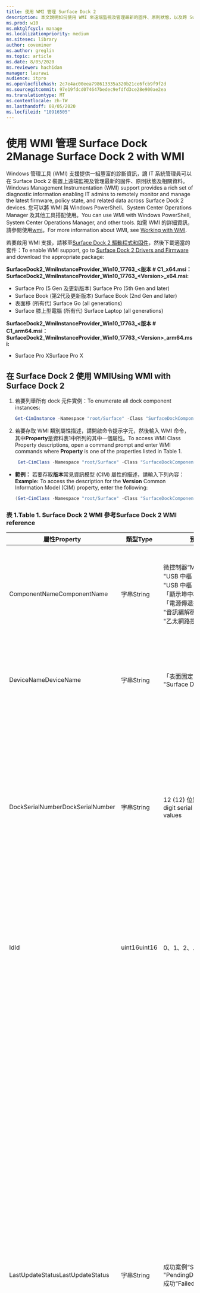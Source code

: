 ```yaml
---
title: 使用 WMI 管理 Surface Dock 2
description: 本文說明如何使用 WMI 來遠端監視及管理最新的固件、原則狀態，以及跨 Surface Dock 2 裝置的相關資料。
ms.prod: w10
ms.mktglfcycl: manage
ms.localizationpriority: medium
ms.sitesec: library
author: coveminer
ms.author: greglin
ms.topic: article
ms.date: 8/05/2020
ms.reviewer: hachidan
manager: laurawi
audience: itpro
ms.openlocfilehash: 2c7e4ac00eea798613335a320b21ce6fcb9f9f2d
ms.sourcegitcommit: 97e19fdcd074647bedec9efdfd3ce28e900ae2ea
ms.translationtype: MT
ms.contentlocale: zh-TW
ms.lasthandoff: 08/05/2020
ms.locfileid: "10916505"
---
```

# <span data-ttu-id="f3066-103">使用 WMI 管理 Surface Dock 2</span><span class="sxs-lookup"><span data-stu-id="f3066-103">Manage Surface Dock 2 with WMI</span></span>

<span data-ttu-id="f3066-104">Windows 管理工具 (WMI) 支援提供一組豐富的診斷資訊，讓 IT 系統管理員可以在 Surface Dock 2 裝置上遠端監視及管理最新的固件、原則狀態及相關資料。</span><span class="sxs-lookup"><span data-stu-id="f3066-104">Windows Management Instrumentation (WMI) support provides a rich set of diagnostic information enabling IT admins to remotely monitor and manage the latest firmware, policy state, and related data across Surface Dock 2 devices.</span></span> <span data-ttu-id="f3066-105">您可以將 WMI 與 Windows PowerShell、System Center Operations Manager 及其他工具搭配使用。</span><span class="sxs-lookup"><span data-stu-id="f3066-105">You can use WMI with Windows PowerShell, System Center Operations Manager, and other tools.</span></span> <span data-ttu-id="f3066-106">如需 WMI 的詳細資訊，請參閱使用[wmi](https://docs.microsoft.com/powershell/scripting/learn/ps101/07-working-with-wmi?view=powershell-5.1)。</span><span class="sxs-lookup"><span data-stu-id="f3066-106">For more information about WMI, see [Working with WMI](https://docs.microsoft.com/powershell/scripting/learn/ps101/07-working-with-wmi?view=powershell-5.1).</span></span> 

<span data-ttu-id="f3066-107">若要啟用 WMI 支援，請移至[Surface Dock 2 驅動程式和固件](https://www.microsoft.com/download/details.aspx?id=101317)，然後下載適當的套件：</span><span class="sxs-lookup"><span data-stu-id="f3066-107">To enable WMI support, go to [Surface Dock 2 Drivers and Firmware](https://www.microsoft.com/download/details.aspx?id=101317) and download the appropriate package:</span></span>

**<span data-ttu-id="f3066-108">SurfaceDock2_WmiInstanceProvider_Win10_17763_&#60;版本 # C1_x64.msi：</span><span class="sxs-lookup"><span data-stu-id="f3066-108">SurfaceDock2_WmiInstanceProvider_Win10_17763_&#60;Version&#62;_x64.msi:</span></span>**<br>

- <span data-ttu-id="f3066-109">Surface Pro (5 Gen 及更新版本) </span><span class="sxs-lookup"><span data-stu-id="f3066-109">Surface Pro (5th Gen and later)</span></span>
- <span data-ttu-id="f3066-110">Surface Book (第2代及更新版本) </span><span class="sxs-lookup"><span data-stu-id="f3066-110">Surface Book (2nd Gen and later)</span></span>
- <span data-ttu-id="f3066-111">表面移 (所有代) </span><span class="sxs-lookup"><span data-stu-id="f3066-111">Surface Go (all generations)</span></span>
- <span data-ttu-id="f3066-112">Surface 膝上型電腦 (所有代) </span><span class="sxs-lookup"><span data-stu-id="f3066-112">Surface Laptop (all generations)</span></span>

 **<span data-ttu-id="f3066-113">SurfaceDock2_WmiInstanceProvider_Win10_17763_&#60;版本 # C1_arm64.msi：</span><span class="sxs-lookup"><span data-stu-id="f3066-113">SurfaceDock2_WmiInstanceProvider_Win10_17763_&#60;Version&#62;_arm64.msi:</span></span>** <br>

- <span data-ttu-id="f3066-114">Surface Pro X</span><span class="sxs-lookup"><span data-stu-id="f3066-114">Surface Pro X</span></span>

## <span data-ttu-id="f3066-115">在 Surface Dock 2 使用 WMI</span><span class="sxs-lookup"><span data-stu-id="f3066-115">Using WMI with Surface Dock 2</span></span>

1. <span data-ttu-id="f3066-116">若要列舉所有 dock 元件實例：</span><span class="sxs-lookup"><span data-stu-id="f3066-116">To enumerate all dock component instances:</span></span>

    ```PowerShell
    Get-CimInstance -Namespace "root/Surface" -Class "SurfaceDockComponent" 
    ```
2. <span data-ttu-id="f3066-117">若要存取 WMI 類別屬性描述，請開啟命令提示字元，然後輸入 WMI 命令，其中**Property**是資料表1中所列的其中一個屬性。</span><span class="sxs-lookup"><span data-stu-id="f3066-117">To access WMI Class Property descriptions, open a command prompt and enter WMI commands where **Property** is one of the properties listed in Table 1.</span></span>

    ```PowerShell
     Get-CimClass -Namespace "root/Surface" -Class "SurfaceDockComponent").CimClassProperties["<Property>"]
    ```

- <span data-ttu-id="f3066-118">**範例：** 若要存取**版本**常見資訊模型 (CIM) 屬性的描述，請輸入下列內容：</span><span class="sxs-lookup"><span data-stu-id="f3066-118">**Example:** To access the description for the **Version** Common Information Model (CIM) property, enter the following:</span></span>
    ```PowerShell
    (Get-CimClass -Namespace "root/Surface" -Class "SurfaceDockComponent").CimClassProperties["Version"].Qualifiers["Description"].Value
    ```
 
 ### <span data-ttu-id="f3066-119">表 1.</span><span class="sxs-lookup"><span data-stu-id="f3066-119">Table 1.</span></span> <span data-ttu-id="f3066-120">Surface Dock 2 WMI 參考</span><span class="sxs-lookup"><span data-stu-id="f3066-120">Surface Dock 2 WMI reference</span></span>

| <span data-ttu-id="f3066-121">屬性</span><span class="sxs-lookup"><span data-stu-id="f3066-121">Property</span></span>         | <span data-ttu-id="f3066-122">類型</span><span class="sxs-lookup"><span data-stu-id="f3066-122">Type</span></span>   | <span data-ttu-id="f3066-123">預期值 (s) </span><span class="sxs-lookup"><span data-stu-id="f3066-123">Expected Value(s)</span></span>                                                                                                                                                                                                            | <span data-ttu-id="f3066-124">說明</span><span class="sxs-lookup"><span data-stu-id="f3066-124">Description</span></span>                                                                                                                                                                                                                                                                                                                                                                                                                                                                                                                                                                                                                                                                                                                                                                                                                                                                                                                                                                                                                                                                                                                                                                                                                                                                                                                                                                                                                                                                                                                                                                                                                                                                                                                                                                                                 |
| ---------------- | ------ | ---------------------------------------------------------------------------------------------------------------------------------------------------------------------------------------------------------------------------- | ----------------------------------------------------------------------------------------------------------------------------------------------------------------------------------------------------------------------------------------------------------------------------------------------------------------------------------------------------------------------------------------------------------------------------------------------------------------------------------------------------------------------------------------------------------------------------------------------------------------------------------------------------------------------------------------------------------------------------------------------------------------------------------------------------------------------------------------------------------------------------------------------------------------------------------------------------------------------------------------------------------------------------------------------------------------------------------------------------------------------------------------------------------------------------------------------------------------------------------------------------------------------------------------------------------------------------------------------------------------------------------------------------------------------------------------------------------------------------------------------------------------------------------------------------------------------------------------------------------------------------------------------------------------------------------------------------------------------------------------------------------------------------------------------------------- |
| <span data-ttu-id="f3066-125">ComponentName</span><span class="sxs-lookup"><span data-stu-id="f3066-125">ComponentName</span></span>    | <span data-ttu-id="f3066-126">字串</span><span class="sxs-lookup"><span data-stu-id="f3066-126">String</span></span> | <span data-ttu-id="f3066-127">微控制器</span><span class="sxs-lookup"><span data-stu-id="f3066-127">“Microcontroller”</span></span> <br><span data-ttu-id="f3066-128">"USB 中樞 1"</span><span class="sxs-lookup"><span data-stu-id="f3066-128">“USB Hub 1”</span></span> <br><span data-ttu-id="f3066-129">"USB 中樞 2"</span><span class="sxs-lookup"><span data-stu-id="f3066-129">“USB Hub 2”</span></span> <br><span data-ttu-id="f3066-130">「顯示埠中樞」</span><span class="sxs-lookup"><span data-stu-id="f3066-130">“Display Port Hub”</span></span> <br><span data-ttu-id="f3066-131">「電源傳遞控制器」</span><span class="sxs-lookup"><span data-stu-id="f3066-131">“Power Delivery Controller”</span></span> <br><span data-ttu-id="f3066-132">"音訊編解碼器"</span><span class="sxs-lookup"><span data-stu-id="f3066-132">“Audio Codec”</span></span> <br><span data-ttu-id="f3066-133">"乙太網路控制器"</span><span class="sxs-lookup"><span data-stu-id="f3066-133">“Ethernet Controller”</span></span>                                                                         | <span data-ttu-id="f3066-134">下列屬性列出隨附常見資訊模型 (CIM) 類別資料對應的裝置元件的特定名稱。</span><span class="sxs-lookup"><span data-stu-id="f3066-134">The following property lists the specific name of the device component that the accompanying Common Information Model (CIM) class data corresponds to.</span></span>                                                                                                                                                                                                                                                                                                                                                                                                                                                                                                                                                                                                                                                                                                                                                                                                                                                                                                                                                                                                                                                                                                                                                                                                                                                                                                                                                                                                                                                                                                                                                                                                                                                  |
| <span data-ttu-id="f3066-135">DeviceName</span><span class="sxs-lookup"><span data-stu-id="f3066-135">DeviceName</span></span>       | <span data-ttu-id="f3066-136">字串</span><span class="sxs-lookup"><span data-stu-id="f3066-136">String</span></span> | <span data-ttu-id="f3066-137">「表面固定1」</span><span class="sxs-lookup"><span data-stu-id="f3066-137">“Surface Dock 1”</span></span> <br><span data-ttu-id="f3066-138">"Surface Dock 2"</span><span class="sxs-lookup"><span data-stu-id="f3066-138">“Surface Dock 2”</span></span>                                                                                                                                                                                        | <span data-ttu-id="f3066-139">下列屬性包含特定裝置元件所屬之 dock 裝置的名稱。</span><span class="sxs-lookup"><span data-stu-id="f3066-139">The following property contains the name of the dock device that the specific device component belongs to.</span></span>                                                                                                                                                                                                                                                                                                                                                                                                                                                                                                                                                                                                                                                                                                                                                                                                                                                                                                                                                                                                                                                                                                                                                                                                                                                                                                                                                                                                                                                                                                                                                                                                                                                                                               |
| <span data-ttu-id="f3066-140">DockSerialNumber</span><span class="sxs-lookup"><span data-stu-id="f3066-140">DockSerialNumber</span></span> | <span data-ttu-id="f3066-141">字串</span><span class="sxs-lookup"><span data-stu-id="f3066-141">String</span></span> | <span data-ttu-id="f3066-142">12 (12) 位數只包含數值的序列值</span><span class="sxs-lookup"><span data-stu-id="f3066-142">A twelve (12) digit serial number containing only numerical values</span></span>                                                                                                                                                           | <span data-ttu-id="f3066-143">下列屬性會記錄附加的 dock 裝置的序列值。</span><span class="sxs-lookup"><span data-stu-id="f3066-143">The following property records the serial number of the attached dock device.</span></span> <span data-ttu-id="f3066-144">這個序列值對於每個元件都屬於同一個 dock 裝置一樣是完全相同的。</span><span class="sxs-lookup"><span data-stu-id="f3066-144">This serial number is the exact same for every component as they belong to the same dock device.</span></span> <span data-ttu-id="f3066-145">針對參照，此序列值可以在表面固定的下側找到。</span><span class="sxs-lookup"><span data-stu-id="f3066-145">For reference, this serial number can be found physically on the underside of the Surface Dock itself.</span></span>                                                                                                                                                                                                                                                                                                                                                                                                                                                                                                                                                                                                                                                                                                                                                                                                                                                                                                                                                                                                                                                                                                                                                                                                                                                                                                                                                                                                                                                                                                                    |
| <span data-ttu-id="f3066-146">Id</span><span class="sxs-lookup"><span data-stu-id="f3066-146">Id</span></span>               | <span data-ttu-id="f3066-147">uint16</span><span class="sxs-lookup"><span data-stu-id="f3066-147">uint16</span></span> | <span data-ttu-id="f3066-148">0、1、2、...、65535</span><span class="sxs-lookup"><span data-stu-id="f3066-148">0, 1, 2, ..., 65535</span></span>                                                                                                                                                                                                          | <span data-ttu-id="f3066-149">下列屬性是唯一識別碼，從零開始 (0) 並向上計算。</span><span class="sxs-lookup"><span data-stu-id="f3066-149">The following property is a unique Id that starts from zero (0) and counts up.</span></span> <span data-ttu-id="f3066-150">這個變數是用來為列舉的 WMI 實例編號。</span><span class="sxs-lookup"><span data-stu-id="f3066-150">This variable is used for numbering the enumerated WMI instances.</span></span>                                                                                                                                                                                                                                                                                                                                                                                                                                                                                                                                                                                                                                                                                                                                                                                                                                                                                                                                                                                                                                                                                                                                                                                                                                                                                                                                                                                                                                                                                                                                                                                                                                                        |
| <span data-ttu-id="f3066-151">LastUpdateStatus</span><span class="sxs-lookup"><span data-stu-id="f3066-151">LastUpdateStatus</span></span> | <span data-ttu-id="f3066-152">字串</span><span class="sxs-lookup"><span data-stu-id="f3066-152">String</span></span> | <span data-ttu-id="f3066-153">成功案例</span><span class="sxs-lookup"><span data-stu-id="f3066-153">“Success”</span></span> <br><span data-ttu-id="f3066-154">"PendingDockReattach"</span><span class="sxs-lookup"><span data-stu-id="f3066-154">“PendingDockReattach”</span></span> <br><span data-ttu-id="f3066-155">成功</span><span class="sxs-lookup"><span data-stu-id="f3066-155">“Failed”</span></span>                                                                                                                                                                             | <span data-ttu-id="f3066-156">下列屬性詳細說明上次嘗試的元件固件更新 (CFU 裝置元件的) 狀態。</span><span class="sxs-lookup"><span data-stu-id="f3066-156">The following property details the last attempted Component Firmware Update (CFU) status for the device component in question.</span></span> <span data-ttu-id="f3066-157">可能的值包括：**成功、擱置中**的插接已重新**連接，** 以及**失敗。**</span><span class="sxs-lookup"><span data-stu-id="f3066-157">Possible values are: **Success,** **Pending Dock Reattach,** and **Failed.**</span></span><br><br><br><span data-ttu-id="f3066-158">- **成功**表示先前套用的新固件已順利套用</span><span class="sxs-lookup"><span data-stu-id="f3066-158">- **Success** indicates that previously applied new firmware was applied successfully</span></span><br><span data-ttu-id="f3066-159">- **未決插接**已重新附加表示裝置元件有新的 [待處理的更新]，而且使用者必須分離並重新連接塢站的 Surface 連接器，才能套用新的更新。</span><span class="sxs-lookup"><span data-stu-id="f3066-159">- **Pending Dock Reattach** indicates there is a new update pending for the device component and the user must detach and reattach the Dock’s Surface connector in order to apply the new update.</span></span><br><span data-ttu-id="f3066-160">- [**失敗**] 表示 CFU 程式中可能發生合法錯誤，或週邊設備沒有在預期版本中啟動。</span><span class="sxs-lookup"><span data-stu-id="f3066-160">- **Failed** indicates that a possible legitimate error occurred during the CFU process or the peripheral did not boot up in the expected version.</span></span> <span data-ttu-id="f3066-161">在**失敗**的情況下，這不表示裝置無法運作，而是嘗試更新裝置時發生錯誤。</span><span class="sxs-lookup"><span data-stu-id="f3066-161">In the **Failed** case, this is not an indication that the device is not working, but rather something erroneous occurred when trying to update the device.</span></span> <span data-ttu-id="f3066-162">在這種情況下，先前的固件將繼續執行。</span><span class="sxs-lookup"><span data-stu-id="f3066-162">In such case, the previous firmware will continue to run.</span></span>                                                                                                                                                                                                                                                                                                                                                                                                                                                                                                                                                                                                                                                                                                                                                                                                                                                                                                                         |
| <span data-ttu-id="f3066-163">PolicyState</span><span class="sxs-lookup"><span data-stu-id="f3066-163">PolicyState</span></span>      | <span data-ttu-id="f3066-164">字串</span><span class="sxs-lookup"><span data-stu-id="f3066-164">String</span></span> | <span data-ttu-id="f3066-165">後</span><span class="sxs-lookup"><span data-stu-id="f3066-165">“Enabled”</span></span> <br><span data-ttu-id="f3066-166">禁止</span><span class="sxs-lookup"><span data-stu-id="f3066-166">“Disabled”</span></span>                                                                                                                                                                                                     | <span data-ttu-id="f3066-167">下列屬性會指出裝置元件 (SEMM) 原則的目前 Surface Enterprise 管理模式。</span><span class="sxs-lookup"><span data-stu-id="f3066-167">The following property indicates the current Surface Enterprise Management Mode (SEMM) policy for the device component.</span></span> <span data-ttu-id="f3066-168">可能的值包括：**啟用**和**停用。**</span><span class="sxs-lookup"><span data-stu-id="f3066-168">Possible values are: **Enabled** and **Disabled.**</span></span><br><br><br><span data-ttu-id="f3066-169">- [**已啟用**] 表示 SEMM 系統已允許主機裝置存取及使用裝置元件</span><span class="sxs-lookup"><span data-stu-id="f3066-169">- **Enabled** indicates that the SEMM system has allowed the host device to access and use the device component</span></span><br><span data-ttu-id="f3066-170">- [**已停用**] 表示 SEMM 系統已禁用，因此無法讓主機電腦存取並使用裝置元件。</span><span class="sxs-lookup"><span data-stu-id="f3066-170">- **Disabled** indicates that the SEMM system has disallowed and thereby prevented the host machine from accessing and using the device component.</span></span>                                                                                                                                                                                                                                                                                                                                                                                                                                                                                                                                                                                                                                                                                                                                                                                                                                                                                                                                                                                                                                                                                                                                                                                                                                                                                                                                                                                                                                                                                                                             |
| <span data-ttu-id="f3066-171">ProductId</span><span class="sxs-lookup"><span data-stu-id="f3066-171">ProductId</span></span>        | <span data-ttu-id="f3066-172">String []</span><span class="sxs-lookup"><span data-stu-id="f3066-172">String[]</span></span> | <span data-ttu-id="f3066-173">十六進位字串清單，每個範圍都從 "0x0000" 到 "0xFFFF"</span><span class="sxs-lookup"><span data-stu-id="f3066-173">A list of hex strings, which can each range from “0x0000” to “0xFFFF”</span></span>                                                                                                                                                        | <span data-ttu-id="f3066-174">下列屬性會將裝置元件 (PID) 的產品識別碼分類。</span><span class="sxs-lookup"><span data-stu-id="f3066-174">The following property classifies the Product Id (PID) of the device component.</span></span> <span data-ttu-id="f3066-175">可能會有一個以上的 PID 列在外。</span><span class="sxs-lookup"><span data-stu-id="f3066-175">It is possible for there to be more than one PID listed.</span></span> <span data-ttu-id="f3066-176">例如，在 USB 中樞的情況下，超速度 (SS) ，而 (HS) 裝置會被 lumped 為單一「中樞」。</span><span class="sxs-lookup"><span data-stu-id="f3066-176">In the case of a USB Hub, for example, both Super Speed (SS) and High Speed (HS) devices are lumped into a singular “Hub."</span></span> <span data-ttu-id="f3066-177">因此，此陣列中會列出兩個 (2) Pid。</span><span class="sxs-lookup"><span data-stu-id="f3066-177">Therefore, two (2) PIDs would be listed within this array.</span></span>                                                                                                                                                                                                                                                                                                                                                                                                                                                                                                                                                                                                                                                                                                                                                                                                                                                                                                                                                                                                                                                                                                                                                                                                                                                                                                                                                                                                                                                                                                                                                                                                                                                                                                                                                                                                                                                                                                                                                                                                                                                                                                                                                                                                                                                                                                                                                                                             |
| <span data-ttu-id="f3066-178">ProvisionedState</span><span class="sxs-lookup"><span data-stu-id="f3066-178">ProvisionedState</span></span>         | <span data-ttu-id="f3066-179">布林值</span><span class="sxs-lookup"><span data-stu-id="f3066-179">boolean</span></span> | <span data-ttu-id="f3066-180">True 或 False</span><span class="sxs-lookup"><span data-stu-id="f3066-180">True or False</span></span>                                                                                                                                                        | <span data-ttu-id="f3066-181">下列屬性描述 [Surface Enterprise 管理模式] (SEMM) 提供的 Surface Dock 裝置狀態。</span><span class="sxs-lookup"><span data-stu-id="f3066-181">The following property describes the Surface Enterprise Management Mode (SEMM) provisioned state of the Surface Dock device.</span></span> <span data-ttu-id="f3066-182">已預配的狀態對於每個元件都屬於同一個 dock 裝置一樣是完全相同的。</span><span class="sxs-lookup"><span data-stu-id="f3066-182">The provisioned state is the exact same for every component as they belong to the same dock device.</span></span> <span data-ttu-id="f3066-183">可能的值為： True 或 False。</span><span class="sxs-lookup"><span data-stu-id="f3066-183">Possible values are: True or False.</span></span> <span data-ttu-id="f3066-184">True 值表示目前已管理 Surface Dock 裝置，因此埠功能可能受到限制。</span><span class="sxs-lookup"><span data-stu-id="f3066-184">A value of true indicates the Surface Dock device is currently managed and thereby, port functionality may be restricted.</span></span> <span data-ttu-id="f3066-185">如需詳細資訊，請參閱 "PolicyState" 屬性欄位。</span><span class="sxs-lookup"><span data-stu-id="f3066-185">See the “PolicyState” property field for more information.</span></span> <span data-ttu-id="f3066-186">False 的值表示目前沒有管理 Surface Dock 裝置，且未強加任何功能限制。</span><span class="sxs-lookup"><span data-stu-id="f3066-186">A value of false indicates the Surface Dock device is currently not managed and has no feature restrictions imposed.</span></span>                                                                                                                                                                                                                                                                                                                                                                                                                                                                                                                                                                                                                                                                                                                                                                                                                                                                                                                                                                                                                                                                                                                                                                                                                                                                                                                   |
| <span data-ttu-id="f3066-187">狀態</span><span class="sxs-lookup"><span data-stu-id="f3066-187">Status</span></span>           | <span data-ttu-id="f3066-188">字串</span><span class="sxs-lookup"><span data-stu-id="f3066-188">String</span></span> | <span data-ttu-id="f3066-189">]</span><span class="sxs-lookup"><span data-stu-id="f3066-189">“OK”</span></span> <br><span data-ttu-id="f3066-190">拔</span><span class="sxs-lookup"><span data-stu-id="f3066-190">“Disconnected”</span></span> <br><span data-ttu-id="f3066-191">出錯</span><span class="sxs-lookup"><span data-stu-id="f3066-191">“Error”</span></span> <br><span data-ttu-id="f3066-192">想念</span><span class="sxs-lookup"><span data-stu-id="f3066-192">“Missing”</span></span> <br><span data-ttu-id="f3066-193">"DeviceHandleInUse"</span><span class="sxs-lookup"><span data-stu-id="f3066-193">“DeviceHandleInUse”</span></span> <br><span data-ttu-id="f3066-194">禁止</span><span class="sxs-lookup"><span data-stu-id="f3066-194">“Disabled”</span></span> <br><span data-ttu-id="f3066-195">"NotSupportedByWmi"</span><span class="sxs-lookup"><span data-stu-id="f3066-195">“NotSupportedByWmi”</span></span>                                                                                                             | <span data-ttu-id="f3066-196">下列屬性描述 Dock 與主機電腦連線的狀態。</span><span class="sxs-lookup"><span data-stu-id="f3066-196">The following property describes the state of the Dock’s connection to the host machine.</span></span> <span data-ttu-id="f3066-197">可能的值包括： **[確定]、[** **中斷**連線]、[錯誤] **NotSupportedByWmi.** **、** [**遺失]、** [DeviceHandleInUse] **、**[**已**  </span><span class="sxs-lookup"><span data-stu-id="f3066-197">Possible values are: **OK,** **Disconnected,** **Error,** **Missing,** **DeviceHandleInUse,**  **Disabled,** and **NotSupportedByWmi.**</span></span> <br><span data-ttu-id="f3066-198">- **[確定]** 表示裝置已成功連線至主機，而且不存在任何問題，這將會禁止其功能</span><span class="sxs-lookup"><span data-stu-id="f3066-198">- **OK** indicates that the device is successfully connected to the host machine and no problems exist, which would inhibit its functionality</span></span> <br><span data-ttu-id="f3066-199">- [已**中斷**連線] 表示提供所有裝置元件連線的 Surface 連接器目前未連接至主機電腦。</span><span class="sxs-lookup"><span data-stu-id="f3066-199">- **Disconnected** indicates that the Surface connector, which provides the connection for all the device components, is currently not attached to the host machine.</span></span> <br><span data-ttu-id="f3066-200">- **錯誤**指出裝置實例的潛在問題與裝置介面的可能問題超過了在裝置管理器中標示為黃色驚嘆號的情況，請檢查**StatusCode**屬性以取得所發生錯誤類型的詳細資訊。</span><span class="sxs-lookup"><span data-stu-id="f3066-200">- **Error** indicates a potential issue with the device instance and the device interface has more than likely been labeled with a yellow exclamation point in the Device Manager – check the **StatusCode** property for more detailed information on the type of error that occurred.</span></span> <br><span data-ttu-id="f3066-201">- [**遺失**] 表示裝置預期已在主機電腦上列舉，但因某種原因而沒有。</span><span class="sxs-lookup"><span data-stu-id="f3066-201">- **Missing** indicates that the device was expected to have enumerated on the host machine, but for some reason did not.</span></span> <span data-ttu-id="f3066-202">**StatusCode**屬性會保留值24來指出這個錯誤的情況。</span><span class="sxs-lookup"><span data-stu-id="f3066-202">The **StatusCode** property will hold the value of 24 to indicate this erroneous situation.</span></span><br><span data-ttu-id="f3066-203">- **DeviceHandleInUse**表示另一個處理常式目前正在與裝置通訊，而該裝置禁止此 Windows Management INSTRUMENTATION (WMI) 執行個體提供者的通訊要求。</span><span class="sxs-lookup"><span data-stu-id="f3066-203">- **DeviceHandleInUse** indicates that another process is currently communicating with the device, which prohibits this Windows Management Instrumentation (WMI) Instance Provider from its communication requests.</span></span> <span data-ttu-id="f3066-204">再次嘗試執行 WMI 命令！</span><span class="sxs-lookup"><span data-stu-id="f3066-204">Try executing your WMI command again!</span></span> <br> <span data-ttu-id="f3066-205">- [**已停用**] 表示目前的 Surface Enterprise 管理模式 (SEMM) 原則已不允許，因此可讓主機電腦存取並使用裝置元件。</span><span class="sxs-lookup"><span data-stu-id="f3066-205">- **Disabled** indicates that the current Surface Enterprise Management Mode (SEMM) policy has disallowed and thereby prevented the host machine from accessing and using the device component.</span></span> <span data-ttu-id="f3066-206">如需詳細資訊，請參閱**PolicyState**屬性欄位。</span><span class="sxs-lookup"><span data-stu-id="f3066-206">See the **PolicyState** property field for more information.</span></span><br><span data-ttu-id="f3066-207">- **NotSupportedByWmi**指出這個 WMI 提供者目前不支援連線的 dock。</span><span class="sxs-lookup"><span data-stu-id="f3066-207">- **NotSupportedByWmi** indicates the connected dock is currently not supported by this WMI Provider.</span></span> <span data-ttu-id="f3066-208">此狀態會顯示在此 WMI 執行個體提供者目前不支援的 Surface Dock 1。</span><span class="sxs-lookup"><span data-stu-id="f3066-208">This status will appear for the Surface Dock 1, which is currently not supported by this WMI Instance Provider.</span></span>|
| <span data-ttu-id="f3066-209">StatusCode</span><span class="sxs-lookup"><span data-stu-id="f3066-209">StatusCode</span></span>       | <span data-ttu-id="f3066-210">uint32</span><span class="sxs-lookup"><span data-stu-id="f3066-210">uint32</span></span> | <span data-ttu-id="f3066-211">在*cimwin32*中從 CIM_LogicalDevice WMI 類別 (取得的[裝置管理器錯誤代碼](https://docs.microsoft.com/windows-hardware/drivers/install/device-manager-error-messages)) </span><span class="sxs-lookup"><span data-stu-id="f3066-211">[Device Manager Error Code](https://docs.microsoft.com/windows-hardware/drivers/install/device-manager-error-messages) obtained from the CIM_LogicalDevice WMI Class (within *cimwin32.mof*)</span></span> | <span data-ttu-id="f3066-212">下列屬性提供指定 dock 元件的裝置管理器錯誤碼。</span><span class="sxs-lookup"><span data-stu-id="f3066-212">The following property provides the Device Manager error code for the given dock component.</span></span> <span data-ttu-id="f3066-213">值為零 (0) 表示 dock 元件正常運作;大於零的值 (0) 表示存在問題，或是 dock 元件可能有錯誤。</span><span class="sxs-lookup"><span data-stu-id="f3066-213">A value of zero (0) indicates that the dock component is working correctly; a value greater than zero (0) indicates an issue or a possible error with the dock component.</span></span> <span data-ttu-id="f3066-214">由於 dock 元件可以使用數個裝置介面列舉，因此可能會有額外的裝置管理員錯誤代碼。</span><span class="sxs-lookup"><span data-stu-id="f3066-214">Because the dock component may enumerate with several device interfaces, it is possible there may be additional Device Manager error codes.</span></span> <span data-ttu-id="f3066-215">這個屬性欄位只會列出一個錯誤代碼，即使有多個可用。</span><span class="sxs-lookup"><span data-stu-id="f3066-215">This property field only lists a single error code even if multiple are available.</span></span> <span data-ttu-id="f3066-216">只有發生特定錯誤代碼時，才能使用 [裝置管理器] 將裝置標示為黃色驚嘆號。</span><span class="sxs-lookup"><span data-stu-id="f3066-216">The Device Manager will label the device with a yellow exclamation point only when certain error codes have occurred.</span></span>                                                                                                                                                                                                                                                                                                                                                                                                                                                                                                                                                                                                                                                                                                                                                                                                                                                                                                                                                                                                                                                                                                                                                                                |
| <span data-ttu-id="f3066-217">VendorId</span><span class="sxs-lookup"><span data-stu-id="f3066-217">VendorId</span></span>         | <span data-ttu-id="f3066-218">字串</span><span class="sxs-lookup"><span data-stu-id="f3066-218">String</span></span> | <span data-ttu-id="f3066-219">十六進位字串，範圍從 "0x0000" 到 "0xFFFF"</span><span class="sxs-lookup"><span data-stu-id="f3066-219">A hex string that can range from “0x0000” to “0xFFFF”</span></span>                                                                                                                                                                        | <span data-ttu-id="f3066-220">下列屬性會記錄裝置元件的特定廠商識別碼 (VID) 。</span><span class="sxs-lookup"><span data-stu-id="f3066-220">The following property notes the specific Vendor Id (VID) of the device component.</span></span>                                                                                                                                                                                                                                                                                                                                                                                                                                                                                                                                                                                                                                                                                                                                                                                                                                                                                                                                                                                                                                                                                                                                                                                                                                                                                                                                                                                                                                                                                                                                                                                                                                                                                                                       |
| <span data-ttu-id="f3066-221">版本</span><span class="sxs-lookup"><span data-stu-id="f3066-221">Version</span></span>          | <span data-ttu-id="f3066-222">字串</span><span class="sxs-lookup"><span data-stu-id="f3066-222">String</span></span> | <span data-ttu-id="f3066-223">版本字串，其中包含如下所示的表單： "a.x. z"，其中 x、y 及 z 是數值。</span><span class="sxs-lookup"><span data-stu-id="f3066-223">A version string, which has the form as follows: “x.y.z”, where x, y, and z are numerical values.</span></span>                                                                                                                            | <span data-ttu-id="f3066-224">下列屬性指定目前正在裝置元件上執行的固件目前版本。</span><span class="sxs-lookup"><span data-stu-id="f3066-224">The following property specifies the current version of the firmware, which is currently running on the device component.</span></span>                                                                                                                                                                                                                                                                                                                                                                                                                                                                                                                                                                                                                                                                                                                                                                                                                                                                                                                                                                                                                                                                                                                                                                                                                                                                                                                                                                                                                                                                                                                                                                                                                                                                                |


## <span data-ttu-id="f3066-225">深入了解</span><span class="sxs-lookup"><span data-stu-id="f3066-225">Learn more</span></span>

- [<span data-ttu-id="f3066-226">使用 SEMM 保護 Surface Dock 2 連接埠的安全</span><span class="sxs-lookup"><span data-stu-id="f3066-226">Secure Surface Dock 2 ports with SEMM</span></span>](secure-surface-dock-ports-semm.md)
- [<span data-ttu-id="f3066-227">Surface Dock 2 的新增功能</span><span class="sxs-lookup"><span data-stu-id="f3066-227">What's new in Surface Dock 2</span></span>](surface-dock-whats-new.md)
- [<span data-ttu-id="f3066-228">裝置管理器錯誤代碼</span><span class="sxs-lookup"><span data-stu-id="f3066-228">Device Manager error codes</span></span>](https://docs.microsoft.com/windows-hardware/drivers/install/device-manager-error-messages)
- [<span data-ttu-id="f3066-229">使用 WMI</span><span class="sxs-lookup"><span data-stu-id="f3066-229">Working with WMI</span></span>](https://docs.microsoft.com/powershell/scripting/learn/ps101/07-working-with-wmi?view=powershell-5.1)
